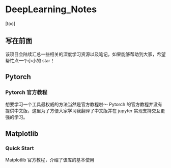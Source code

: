 # DeepLearning_Notes
[toc]
## 写在前面

该项目会陆续汇总一些相关的深度学习资源以及笔记，如果能够帮助到大家，希望帮忙点一个小小的 star！

## Pytorch

### Pytorch 官方教程

想要学习一个工具最权威的方法当然是官方教程啦～
Pytorch 的官方教程并没有提供中文版，这里为了方便大家学习我翻译了中文版并在 jupyter 实现支持交互更强的学习。

## Matplotlib

### Quick Start

Matplotlib 官方教程，介绍了该库的基本使用